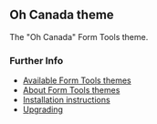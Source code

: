 ## Oh Canada theme

The "Oh Canada" Form Tools theme.


### Further Info

- [Available Form Tools themes](https://themes.formtools.org/)
- [About Form Tools themes](https://docs.formtools.org/userdoc/themes/) 
- [Installation instructions](https://docs.formtools.org/userdoc/themes/installing/)
- [Upgrading](https://docs.formtools.org/userdoc/themes/upgrading/)
